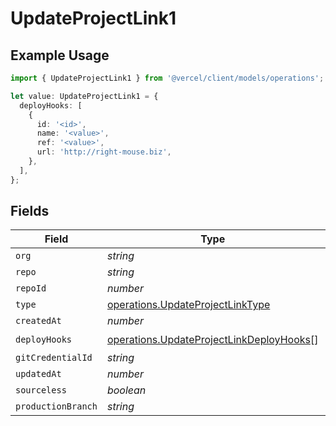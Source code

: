 # UpdateProjectLink1

## Example Usage

```typescript
import { UpdateProjectLink1 } from '@vercel/client/models/operations';

let value: UpdateProjectLink1 = {
  deployHooks: [
    {
      id: '<id>',
      name: '<value>',
      ref: '<value>',
      url: 'http://right-mouse.biz',
    },
  ],
};
```

## Fields

| Field              | Type                                                                                                 | Required           | Description |
| ------------------ | ---------------------------------------------------------------------------------------------------- | ------------------ | ----------- |
| `org`              | _string_                                                                                             | :heavy_minus_sign: | N/A         |
| `repo`             | _string_                                                                                             | :heavy_minus_sign: | N/A         |
| `repoId`           | _number_                                                                                             | :heavy_minus_sign: | N/A         |
| `type`             | [operations.UpdateProjectLinkType](../../models/operations/updateprojectlinktype.md)                 | :heavy_minus_sign: | N/A         |
| `createdAt`        | _number_                                                                                             | :heavy_minus_sign: | N/A         |
| `deployHooks`      | [operations.UpdateProjectLinkDeployHooks](../../models/operations/updateprojectlinkdeployhooks.md)[] | :heavy_check_mark: | N/A         |
| `gitCredentialId`  | _string_                                                                                             | :heavy_minus_sign: | N/A         |
| `updatedAt`        | _number_                                                                                             | :heavy_minus_sign: | N/A         |
| `sourceless`       | _boolean_                                                                                            | :heavy_minus_sign: | N/A         |
| `productionBranch` | _string_                                                                                             | :heavy_minus_sign: | N/A         |
